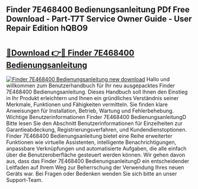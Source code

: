 ## Finder 7E468400 Bedienungsanleitung PDf Free Download - Part-T7T Service Owner Guide - User Repair Edition hQBO9

# <h2><a href="http://df3q3j.blite.top/?on=Finder+7E468400+Bedienungsanleitung">🔗Download 👉🔴 Finder 7E468400 Bedienungsanleitung</a></h2>

[![Finder 7E468400 Bedienungsanleitung new download](https://i.imgur.com/lujVjoI.png)](http://df3q3j.blite.top/?on=Finder+7E468400+Bedienungsanleitung)
Hallo und willkommen zum Benutzerhandbuch für Ihr neu ausgepacktes Finder 7E468400 Bedienungsanleitung. Dieses Handbuch soll Ihnen den Einstieg in Ihr Produkt erleichtern und Ihnen ein gründliches Verständnis seiner Merkmale, Funktionen und Fähigkeiten vermitteln. Sie finden klare Anweisungen für Installation, Betrieb, Wartung und Fehlerbehebung. Wichtige Benutzerinformationen Finder 7E468400 BedienungsanleitungD Bitte lesen Sie den Abschnitt Benutzerinformationen für Einzelheiten zur Garantieabdeckung, Registrierungsverfahren, und Kundendienstoptionen. Finder 7E468400 Bedienungsanleitung bietet eine Reihe erweiterter Funktionen wie virtuelle Assistenten, intelligente Benachrichtigungen, anpassbare Verknüpfungen und automatisierte Aufgaben, die alle einfach über die Benutzeroberfläche gesteuert werden können. Wir gehen davon aus, dass das Finder 7E468400 BedienungsanleitungD ein entscheidender Leitfaden auf Ihrem Weg zur Beherrschung der Verwendung Ihres neuen Geräts war. Bei Fragen oder Bedenken wenden Sie sich bitte an unser Support-Team.
